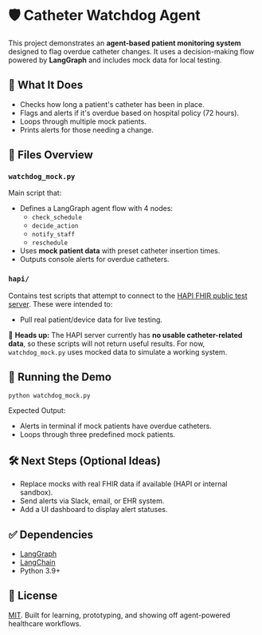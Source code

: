 # 🛡️ Catheter Watchdog Agent

This project demonstrates an **agent-based patient monitoring system** designed to flag overdue catheter changes. It uses a decision-making flow powered by **LangGraph** and includes mock data for local testing.

## 🧠 What It Does

- Checks how long a patient's catheter has been in place.
- Flags and alerts if it's overdue based on hospital policy (72 hours).
- Loops through multiple mock patients.
- Prints alerts for those needing a change.

## 🚀 Files Overview

### `watchdog_mock.py`
Main script that:

- Defines a LangGraph agent flow with 4 nodes:
  - `check_schedule`
  - `decide_action`
  - `notify_staff`
  - `reschedule`
- Uses **mock patient data** with preset catheter insertion times.
- Outputs console alerts for overdue catheters.

### `hapi/`
Contains test scripts that attempt to connect to the [HAPI FHIR public test server](https://hapi.fhir.org/). These were intended to:

- Pull real patient/device data for live testing.

🔴 **Heads up:** The HAPI server currently has **no usable catheter-related data**, so these scripts will not return useful results. For now, `watchdog_mock.py` uses mocked data to simulate a working system.

## 🧪 Running the Demo

```bash
python watchdog_mock.py
```

Expected Output:

- Alerts in terminal if mock patients have overdue catheters.
- Loops through three predefined mock patients.

## 🛠️ Next Steps (Optional Ideas)
- Replace mocks with real FHIR data if available (HAPI or internal sandbox).
- Send alerts via Slack, email, or EHR system.
- Add a UI dashboard to display alert statuses.

## ✅ Dependencies
- [LangGraph](https://github.com/langchain-ai/langgraph)
- [LangChain](https://github.com/langchain-ai/langchain)
- Python 3.9+

## 🧾 License
[MIT](LICENSE). Built for learning, prototyping, and showing off agent-powered healthcare workflows.

